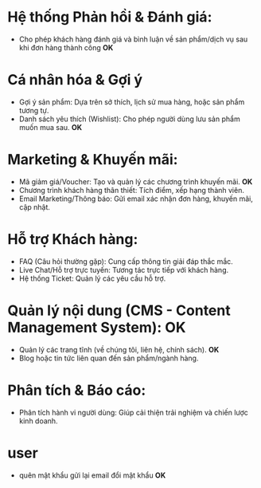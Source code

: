 
# Hệ thống Phản hồi & Đánh giá:
- Cho phép khách hàng đánh giá và bình luận về sản phẩm/dịch vụ sau khi đơn hàng thành công **OK**

# Cá nhân hóa & Gợi ý
- Gợi ý sản phẩm: Dựa trên sở thích, lịch sử mua hàng, hoặc sản phẩm tương tự.
- Danh sách yêu thích (Wishlist): Cho phép người dùng lưu sản phẩm muốn mua sau. **OK**

# Marketing & Khuyến mãi:
- Mã giảm giá/Voucher: Tạo và quản lý các chương trình khuyến mãi. **OK**
- Chương trình khách hàng thân thiết: Tích điểm, xếp hạng thành viên. 
- Email Marketing/Thông báo: Gửi email xác nhận đơn hàng, khuyến mãi, cập nhật. 

# Hỗ trợ Khách hàng:
- FAQ (Câu hỏi thường gặp): Cung cấp thông tin giải đáp thắc mắc.
- Live Chat/Hỗ trợ trực tuyến: Tương tác trực tiếp với khách hàng.
- Hệ thống Ticket: Quản lý các yêu cầu hỗ trợ.

# Quản lý nội dung (CMS - Content Management System): **OK**
- Quản lý các trang tĩnh (về chúng tôi, liên hệ, chính sách). **OK**
- Blog hoặc tin tức liên quan đến sản phẩm/ngành hàng.

# Phân tích & Báo cáo:
- Phân tích hành vi người dùng: Giúp cải thiện trải nghiệm và chiến lược kinh doanh.

# user
- quên mật khẩu gửi lại email đổi mật khẩu **OK**
